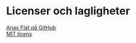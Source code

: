Licenser och lagligheter
==============================================

[Anax Flat på GitHub](https://github.com/canax/anax-flat)  
[MIT licens](https://github.com/canax/anax-flat/blob/master/LICENSE)
